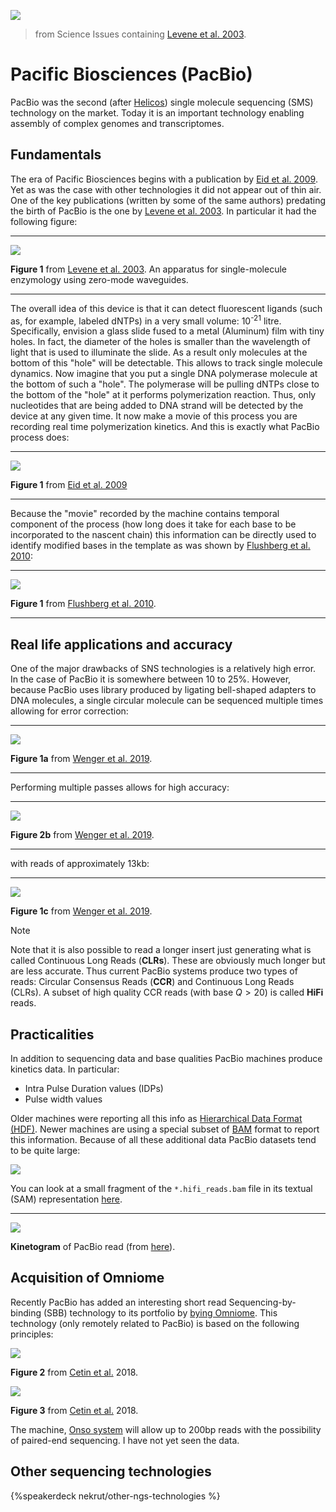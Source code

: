 ![](https://i.imgur.com/I1Agm07.png)
> from Science Issues containing [Levene et al. 2003](http://dx.doi.org/10.1126/science.1079700).

# Pacific Biosciences (PacBio)

PacBio was the second (after [Helicos](https://en.wikipedia.org/wiki/Helicos_single_molecule_fluorescent_sequencing)) single molecule sequencing (SMS) technology on the market.  Today it is an important technology enabling assembly of complex genomes and transcriptomes. 

## Fundamentals

The era of Pacific Biosciences begins with a publication by [Eid et al. 2009](https://science.sciencemag.org/content/323/5910/133/). Yet as was the case with other technologies it did not appear out of thin air. One of the key publications (written by some of the same authors) predating the birth of PacBio is the one by [Levene et al. 2003](http://dx.doi.org/10.1126/science.1079700). In particular it had the following figure:

-----

![](https://i.imgur.com/PmJjCUr.png)

**Figure 1** from [Levene et al. 2003](http://dx.doi.org/10.1126/science.1079700). An apparatus for single-molecule enzymology using zero-mode waveguides.

----

The overall idea of this device is that it can detect fluorescent ligands (such as, for example, labeled dNTPs) in a very small volume: 10<sup>-21</sup> litre. Specifically, envision a glass slide fused to a metal (Aluminum) film with tiny holes. In fact, the diameter of the holes is smaller than the wavelength of light that is used to illuminate the slide. As a result only molecules at the bottom of this "hole" will be detectable. This allows to track single molecule dynamics. Now imagine that you put a single DNA polymerase molecule at the bottom of such a "hole". The polymerase will be pulling dNTPs close to the bottom of the "hole" at it performs polymerization reaction. Thus, only nucleotides that are being added to DNA strand will be detected by the device at any given time. It now make a movie of this process you are recording real time polymerization kinetics. And this is exactly what PacBio process does:

----
![](https://i.imgur.com/TzQWgr7.png)

**Figure 1** from [Eid et al. 2009](https://science.sciencemag.org/content/323/5910/133/)

----

Because the "movie" recorded by the machine contains temporal component of the process (how long does it take for each base to be incorporated to the nascent chain) this information can be directly used to identify modified bases in the template as was shown by [Flushberg et al. 2010](http://www.nature.com/doifinder/10.1038/nmeth.1459):

----

![](https://i.imgur.com/LG6Zkmi.png)

**Figure 1** from [Flushberg et al. 2010](http://www.nature.com/doifinder/10.1038/nmeth.1459).

----

## Real life applications and accuracy

One of the major drawbacks of SNS technologies is a relatively high error. In the case of PacBio it is somewhere between 10 to 25%. However, because PacBio uses library produced by ligating bell-shaped adapters to DNA molecules, a single circular molecule can be sequenced multiple times allowing for error correction:

----

![](https://i.imgur.com/NEvb7Rp.png)

**Figure 1a** from [Wenger et al. 2019](http://dx.doi.org/10.1038/s41587-019-0217-9).

----

Performing multiple passes allows for high accuracy:

-----

![](https://i.imgur.com/BVM5c1g.png)

**Figure 2b** from [Wenger et al. 2019](http://dx.doi.org/10.1038/s41587-019-0217-9).

----

with reads of approximately 13kb:

-----

![](https://i.imgur.com/nhQAQ1y.png)

**Figure 1c** from [Wenger et al. 2019](http://dx.doi.org/10.1038/s41587-019-0217-9).

> [!NOTE]
> Note that it is also possible to read a longer insert just  generating what is called Continuous Long Reads (**CLRs**). These are obviously much longer but are less accurate. Thus current PacBio systems produce two types of reads: Circular Consensus Reads (**CCR**) and Continuous Long Reads (CLRs). A subset of high quality CCR reads (with base $Q > 20$) is called **HiFi** reads.

## Practicalities

In addition to sequencing data and base qualities PacBio machines produce kinetics data. In particular:

- Intra Pulse Duration values (IDPs)
- Pulse width values

Older machines were reporting all this info as [Hierarchical Data Format (HDF)](https://en.wikipedia.org/wiki/Hierarchical_Data_Format). Newer machines are using a special subset of [BAM](https://pacbiofileformats.readthedocs.io/en/12.0/BAM.html) format to report this information. Because of all these additional data PacBio datasets tend to be quite large:

![](https://i.imgur.com/nPJccSr.png)

You can look at a small fragment of the `*.hifi_reads.bam` file in its textual (SAM) representation [here](https://github.com/nekrut/BMMB554/blob/master/2021/data/sample.hifi_reads.sam).

----

![](https://i.imgur.com/kZXeDom.png)

**Kinetogram** of PacBio read (from [here](http://files.pacb.com/software/smrtanalysis/2.0.0/doc/smrtview/help/App_View_Base_Mod_data.htm)).


## Acquisition of Omniome

Recently PacBio has added an interesting short read Sequencing-by-binding (SBB) technology to its portfolio by [bying Omniome](https://www.pacb.com/technology/sequencing-by-binding/). This technology (only remotely related to PacBio) is based on the following principles:

![](https://i.imgur.com/aoy47YX.png)

**Figure 2** from [Cetin et al.](https://pubs.acs.org/doi/10.1021/acssensors.7b00957) 2018. 

![](https://i.imgur.com/egvPuo2.png)

**Figure 3** from [Cetin et al.](https://pubs.acs.org/doi/10.1021/acssensors.7b00957) 2018.

The machine, [Onso system](https://www.pacb.com/onso/) will allow up to 200bp reads with the possibility of paired-end sequencing. I have not yet seen the data.

## Other sequencing technologies

{%speakerdeck nekrut/other-ngs-technologies %}
